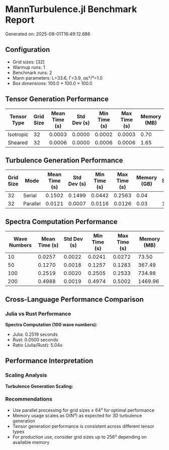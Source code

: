 # MannTurbulence.jl Benchmark Report

Generated on: 2025-08-01T16:49:12.686

## Configuration

- Grid sizes: [32]
- Warmup runs: 1
- Benchmark runs: 2
- Mann parameters: L=33.6, Γ=3.9, αε²/³=1.0
- Box dimensions: 100.0 × 100.0 × 100.0

## Tensor Generation Performance

| Tensor Type | Grid Size | Mean Time (s) | Std Dev (s) | Min Time (s) | Max Time (s) | Memory (MB) |
|-------------|-----------|---------------|-------------|--------------|--------------|-------------|
| Isotropic | 32 | 0.0003 | 0.0000 | 0.0002 | 0.0003 | 0.70 |
| Sheared | 32 | 0.0006 | 0.0000 | 0.0006 | 0.0006 | 1.65 |

## Turbulence Generation Performance

| Grid Size | Mode | Mean Time (s) | Std Dev (s) | Min Time (s) | Max Time (s) | Memory (GB) | Speedup |
|-----------|------|---------------|-------------|--------------|--------------|-------------|---------|
| 32 | Serial | 0.1502 | 0.1499 | 0.0442 | 0.2563 | 0.04 |  |
| 32 | Parallel | 0.0121 | 0.0007 | 0.0116 | 0.0126 | 0.03 | 12.42x |

## Spectra Computation Performance

| Wave Numbers | Mean Time (s) | Std Dev (s) | Min Time (s) | Max Time (s) | Memory (MB) |
|--------------|---------------|-------------|--------------|--------------|-------------|
| 10 | 0.0257 | 0.0022 | 0.0241 | 0.0272 | 73.50 |
| 50 | 0.1270 | 0.0018 | 0.1257 | 0.1283 | 367.49 |
| 100 | 0.2519 | 0.0020 | 0.2505 | 0.2533 | 734.98 |
| 200 | 0.4988 | 0.0019 | 0.4974 | 0.5002 | 1469.96 |

## Cross-Language Performance Comparison

### Julia vs Rust Performance

**Spectra Computation (100 wave numbers):**
- Julia: 0.2519 seconds
- Rust: 0.0500 seconds
- Ratio (Julia/Rust): 5.04x

## Performance Interpretation

### Scaling Analysis

**Turbulence Generation Scaling:**

### Recommendations

- Use parallel processing for grid sizes ≥ 64³ for optimal performance
- Memory usage scales as O(N³) as expected for 3D turbulence generation
- Tensor generation performance is consistent across different tensor types
- For production use, consider grid sizes up to 256³ depending on available memory
